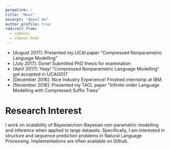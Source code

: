 ```yaml
---
permalink: /
title: "News"
excerpt: "About me"
author_profile: true
redirect_from: 
  - /about/
  - /about.html
---
```


* [August 2017]: Presented my IJCAI paper "Compressed Nonparametric Language Modelling"
* [July 2017]: Done! Submitted PhD thesis for examination
* [April 2017]: Yeay! "Compressed Nonparametric Language Modelling" got accepted in IJCAI2017
* [December 2016]: Nice Industry Experience! Finished internship at IBM.
* [November 2016]: Presented my TACL paper "Infinite-order Language Modelling with Compressed Suffix Trees"

Research Interest
======
I work on scalability of Bayesian/non-Bayesian non-parametric modelling and inference when applied to large datasets. Specifically, I am interested in structure and sequence prediction problems in Natural Language Processing. Implementations are often available on Github.
